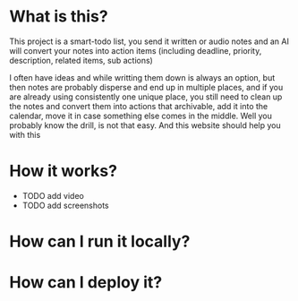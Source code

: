 # What is this?

This project is a smart-todo list, you send it written or audio notes and an AI will convert your notes into action items (including deadline, priority, description, related items, sub actions)

I often have ideas and while writting them down is always an option, but then notes are probably disperse and end up in multiple places, and if you are already using consistently one unique place, you still need to clean up the notes and convert them into actions that archivable, add it into the calendar, move it in case something else comes in the middle. Well you probably know the drill, is not that easy. And this website should help you with this

# How it works?

* TODO add video
* TODO add screenshots


# How can I run it locally?


# How can I deploy it?
